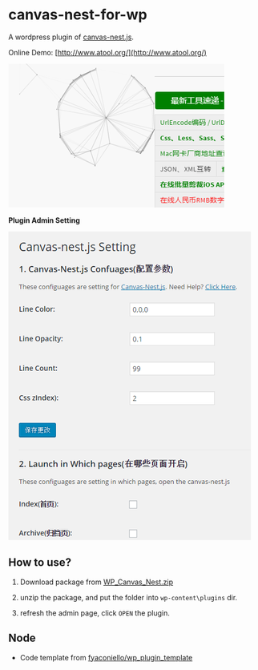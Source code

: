 # canvas-nest-for-wp
A wordpress plugin of [canvas-nest.js](https://github.com/aTool-org/canvas-nest.js). 

Online Demo: [http://www.atool.org/](http://www.atool.org/)

![screenshot/screenshot.png](screenshot/screenshot.png)

**Plugin Admin Setting**

![screenshot/plugin_admin.png](screenshot/plugin_admin.png)


## How to use?

1. Download package from [WP_Canvas_Nest.zip](https://github.com/aTool-org/canvas-nest-for-wp/raw/master/WP_Canvas_Nest.zip)

2. unzip the package, and put the folder into `wp-content\plugins` dir.

3. refresh the admin page, click `OPEN` the plugin.


## Node

 - Code template from [fyaconiello/wp_plugin_template](https://github.com/fyaconiello/wp_plugin_template)